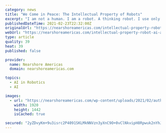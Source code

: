 ```yaml
---
category: news
title: "We Come in Peace: The Intellectual Property of Robots"
excerpt: "I am not a human. I am a robot. A thinking robot. I use only 0.12% of my cognitive capacity. I am a micro-robot in that respect. I know that my brain is… Read More »"
publishedDateTime: 2021-02-23T22:32:00Z
originalUrl: "https://nearshoreamericas.com/intellectual-property-robot-ai-authorship/"
webUrl: "https://nearshoreamericas.com/intellectual-property-robot-ai-authorship/"
type: article
quality: 39
heat: 39
published: false

provider:
  name: Nearshore Americas
  domain: nearshoreamericas.com

topics:
  - AI in Robotics
  - AI

images:
  - url: "https://nearshoreamericas.com/wp-content/uploads/2021/02/authorship-ai-robots.jpg"
    width: 1920
    height: 1442
    isCached: true

secured: "2yZDvyKm+9u3isrc2P4091SKLMkNNVzn3yXnC9O+0vClNkvipH8Rpwuk2nYhJKE9LPlLjc92dF+pT1ItI9bGXP/mul5xoZ+Een/N21mEC1mRlIXhkB+HPMzaVMyy7rcWktWa1KaeSG4KG4/zBbJYYelKSnVGAkSI3ff+UYnjYssbXq/yxFlKVYEU0YEgkbhdV4tLlqMzz2TQm+BazUfCkJbHJqHyqnwtE2kAPRHCpeCMHW3eqk2/+8WeWFB1WpV7cZJ3uy/j5UwENrDpp8bKjk0qBRrr3Aa9bRX02go43mXw62mSbQj2KQsuSd9Lz8pk8vDE5uXjlORAvoBW5DI2o0EQ39DJUviOgXDrj84ZRVw=;fNQ9RJjdyf2aC/NQSy3oZw=="
---
```


